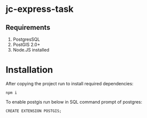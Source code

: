 # jc-express-task

Requirements
--------------
 1. PostgresSQL 
 2. PostGIS 2.0+     
 3. Node.JS installed

# Installation
After copying the project run to install required dependencies:
```
npm i
```
To enable postgis run below in SQL command prompt of postgres:
```
CREATE EXTENSION POSTGIS;
```
